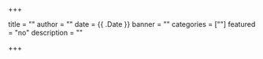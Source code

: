 +++

title = ""
author = ""
date = {{ .Date }}
banner = ""
categories = [""]
featured = "no"
description = ""

+++